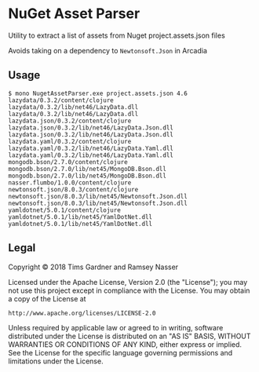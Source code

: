 NuGet Asset Parser
==================

Utility to extract a list of assets from Nuget project.assets.json files

Avoids taking on a dependency to `Newtonsoft.Json` in Arcadia

Usage
-----

```
$ mono NugetAssetParser.exe project.assets.json 4.6
lazydata/0.3.2/content/clojure
lazydata/0.3.2/lib/net46/LazyData.dll
lazydata/0.3.2/lib/net46/LazyData.dll
lazydata.json/0.3.2/content/clojure
lazydata.json/0.3.2/lib/net46/LazyData.Json.dll
lazydata.json/0.3.2/lib/net46/LazyData.Json.dll
lazydata.yaml/0.3.2/content/clojure
lazydata.yaml/0.3.2/lib/net46/LazyData.Yaml.dll
lazydata.yaml/0.3.2/lib/net46/LazyData.Yaml.dll
mongodb.bson/2.7.0/content/clojure
mongodb.bson/2.7.0/lib/net45/MongoDB.Bson.dll
mongodb.bson/2.7.0/lib/net45/MongoDB.Bson.dll
nasser.flumbo/1.0.0/content/clojure
newtonsoft.json/8.0.3/content/clojure
newtonsoft.json/8.0.3/lib/net45/Newtonsoft.Json.dll
newtonsoft.json/8.0.3/lib/net45/Newtonsoft.Json.dll
yamldotnet/5.0.1/content/clojure
yamldotnet/5.0.1/lib/net45/YamlDotNet.dll
yamldotnet/5.0.1/lib/net45/YamlDotNet.dll
```

Legal
-----
Copyright © 2018 Tims Gardner and Ramsey Nasser

Licensed under the Apache License, Version 2.0 (the "License"); you may not use this project except in compliance with the License. You may obtain a copy of the License at

```
http://www.apache.org/licenses/LICENSE-2.0
```

Unless required by applicable law or agreed to in writing, software distributed under the License is distributed on an "AS IS" BASIS, WITHOUT WARRANTIES OR CONDITIONS OF ANY KIND, either express or implied. See the License for the specific language governing permissions and limitations under the License.


